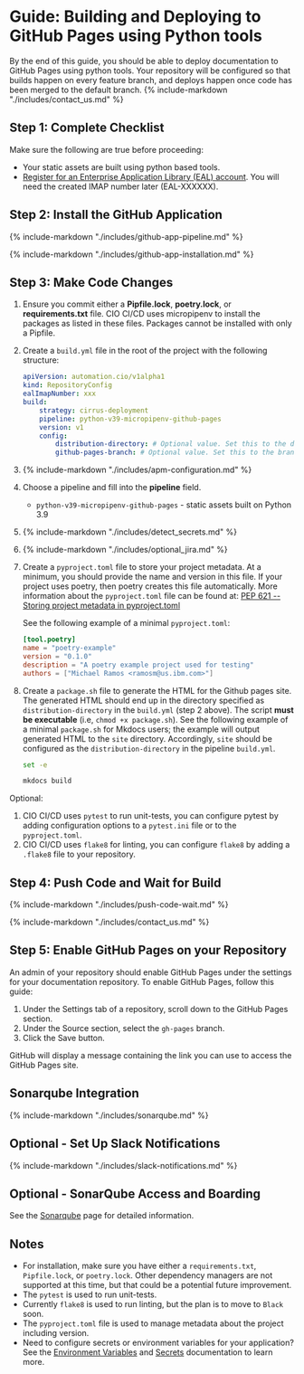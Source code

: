 # Guide: Building and Deploying to GitHub Pages using Python tools

By the end of this guide, you should be able to deploy documentation to GitHub Pages using python tools. Your repository will be configured so that builds happen on every feature branch, and deploys happen once code has been merged to the default branch. {% include-markdown "./includes/contact_us.md" %}

## Step 1: Complete Checklist

Make sure the following are true before proceeding:

- Your static assets are built using python based tools.
- [Register for an Enterprise Application Library (EAL) account](https://w3.ibm.com/enterprise-application-library). You will need the created IMAP number later (EAL-XXXXXX).

## Step 2: Install the GitHub Application

{%
    include-markdown "./includes/github-app-pipeline.md"
%}

{%
    include-markdown "./includes/github-app-installation.md"
%}

## Step 3: Make Code Changes

1.  Ensure you commit either a **Pipfile.lock**, **poetry.lock**, or **requirements.txt** file. CIO CI/CD uses micropipenv to install the packages as listed in these files. Packages cannot be installed with only a Pipfile.

1.  Create a `build.yml` file in the root of the project with the following structure:
    ```yaml
    apiVersion: automation.cio/v1alpha1
    kind: RepositoryConfig
    ealImapNumber: xxx
    build:
        strategy: cirrus-deployment
        pipeline: python-v39-micropipenv-github-pages
        version: v1
        config: 
            distribution-directory: # Optional value. Set this to the directory of your static assets once built.
            github-pages-branch: # Optional value. Set this to the branch you're using for GitHub pages. Defaults to gh-pages.
    ```

1.  {%
          include-markdown "./includes/apm-configuration.md"
    %}

1.  Choose a pipeline and fill into the **pipeline** field.

    - `python-v39-micropipenv-github-pages` - static assets built on Python 3.9

1.  {%
       include-markdown "./includes/detect_secrets.md"
    %}

1.  {%
       include-markdown "./includes/optional_jira.md"
    %}

1.  Create a `pyproject.toml` file to store your project metadata. At a minimum, you should provide the name and version in this file. If your project uses poetry, then poetry creates this file automatically. More information about the `pyproject.toml` file can be found at: [PEP 621 -- Storing project metadata in pyproject.toml](https://www.python.org/dev/peps/pep-0621/)

    See the following example of a minimal `pyproject.toml`:

    ```toml
    [tool.poetry]
    name = "poetry-example"
    version = "0.1.0"
    description = "A poetry example project used for testing"
    authors = ["Michael Ramos <ramosm@us.ibm.com>"]
    ```
    
1.  Create a `package.sh` file to generate the HTML for the Github pages site. The generated HTML should end up in the directory specified as `distribution-directory` in the `build.yml` (step 2 above). The script **must be executable** (i.e, `chmod +x package.sh`).
    See the following example of a minimal `package.sh` for Mkdocs users; the example will output generated HTML to the `site` directory. Accordingly, `site` should be configured as the `distribution-directory` in the pipeline `build.yml`. 

    ```sh
    set -e
    
    mkdocs build
    ```

Optional:

1. CIO CI/CD uses `pytest` to run unit-tests, you can configure pytest by adding configuration options to a `pytest.ini` file or to the `pyproject.toml`.
1. CIO CI/CD uses `flake8` for linting, you can configure `flake8` by adding a `.flake8` file to your repository.

## Step 4: Push Code and Wait for Build

{%
  include-markdown "./includes/push-code-wait.md"
%}

{%
  include-markdown "./includes/contact_us.md"
%}

## Step 5: Enable GitHub Pages on your Repository

An admin of your repository should enable GitHub Pages under the settings for your documentation repository. To enable GitHub Pages, follow this guide:

1. Under the Settings tab of a repository, scroll down to the GitHub Pages section.
1. Under the Source section, select the `gh-pages` branch. <TODO this needs to move to after the pipeline runs>
1. Click the Save button.

GitHub will display a message containing the link you can use to access the GitHub Pages site.

## Sonarqube Integration

{%
  include-markdown "./includes/sonarqube.md"
%}

## Optional - Set Up Slack Notifications

{%
  include-markdown "./includes/slack-notifications.md"
%}

## Optional - SonarQube Access and Boarding

See the [Sonarqube](./sonarqube.md) page for detailed information.

## Notes

- For installation, make sure you have either a `requirements.txt`, `Pipfile.lock`, or `poetry.lock`. Other dependency managers are not supported at this time, but that could be a potential future improvement.
- The `pytest` is used to run unit-tests.
- Currently `flake8` is used to run linting, but the plan is to move to `Black` soon.
- The `pyproject.toml` file is used to manage metadata about the project including version.
- Need to configure secrets or environment variables for your application? See the [Environment Variables](cirrus-deployment-customization.md#environment-variables) and [Secrets](cirrus-deployment-customization.md#secrets) documentation to learn more.
